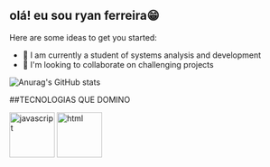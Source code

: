 ## olá! eu sou ryan ferreira😁


Here are some ideas to get you started:
- 🌱 I am currently a student of systems analysis and development
- 👯 I'm looking to collaborate on challenging projects

![Anurag's GitHub stats](https://github-readme-stats.vercel.app/api?username=Ryandsferrer&show_icons=true&theme=tokyonight)

##TECNOLOGIAS QUE DOMINO

<div display= 'flex' flex-direction= 'rows'>
  <img alt='javascript' src='https://cdn.icon-icons.com/icons2/2415/PNG/512/javascript_original_logo_icon_146455.png' width='80'>
  <img alt='html' src='https://www.flaticon.com/br/icone-gratis/arquivo-html_8099498?related_id=8099498' width='80'>
</div>
